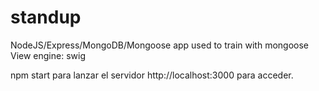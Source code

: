 # standup
NodeJS/Express/MongoDB/Mongoose app used to train with mongoose
View engine: swig

npm start para lanzar el servidor
http://localhost:3000 para acceder.

